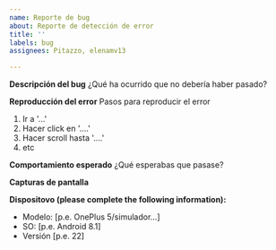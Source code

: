 ```yaml
---
name: Reporte de bug
about: Reporte de detección de error
title: ''
labels: bug
assignees: Pitazzo, elenamv13

---
```


**Descripción del bug**
¿Qué ha ocurrido que no debería haber pasado?

**Reproducción del error**
Pasos para reproducir el error
1. Ir a '...'
2. Hacer click en  '....'
3. Hacer scroll hasta '....'
4. etc

**Comportamiento esperado**
¿Qué esperabas que pasase?

**Capturas de pantalla**

**Dispositovo (please complete the following information):**
 - Modelo: [p.e. OnePlus 5/simulador...]
 - SO: [p.e. Android 8.1]
 - Versión [p.e. 22]
